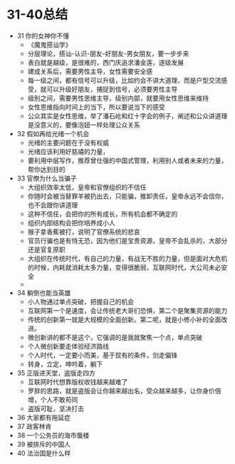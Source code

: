 

# 31-40总结

* 31 你的女神你不懂
    - 《魔鬼搭讪学》
    - 分层理论，搭讪-认识-朋友-好朋友-男女朋友，要一步步来
    - 表白就是越级，是很难的，西门庆追求潘金莲，逐级发展
    - 建成关系后，需要男性主导，女性需要安全感
    - 每一级之间，都有信号可以升级，比如约会不讲大道理，而是户型交流感受，就可以升级好朋友，捕捉到信号，必须要男性主导
    - 级别之间，需要男性思维主导，级别内部，就要用女性思维来维持
    - 女性思维指向时间上的当下，所以要说当下的感受
    - 公众其实是女性思维，举了潘石屹和红十字会的例子，阐述和公众讲道理是没意义的，要像泡妞一样处理公众关系
* 32 假如再给光绪一个机会
    - 光绪的主要问题在于没有权威
    - 光绪应该利用好慈禧的力量，
    - 要利用中层写作，推荐曾仕强的中国式管理，利用别人或者未来的力量，帮你达到目的
* 33 官僚为什么当骗子
    - 大组织效率太低，皇帝和官僚组织的不信任
    - 你随时会被当替罪羊被扔出去，只能骗，推卸责任，皇帝永远不会信你，也不会跟你讲道理
    - 这种不信任，会把你的所有成长，所有机会都不确定的
    - 组织内部结构会把你培养成小人
    - 猴子拿香蕉被打，说明了官僚系统的悲哀
    - 官员行骗也是有恃无恐，因为他们是宝贵资源，皇帝不会乱杀的，大部分还是官复原职
    - 大组织在传统时代，有自己的力量，有战无不胜的力量，但是面对大危机的时候，内耗就消耗太多力量，变得很脆弱，互联网时代，大公司未必安全
    - 
* 34 躺倒也能当英雄
    - 小人物通过单点突破，把握自己的机会
    - 互联网第一个是速度，会让传统老大哥们恐惧，第二个是聚集资源的能力
    - 传统的创新第一就是大规模的全面创新。第二呢，就是小修小补的全面改进。
    - 微创新讲的都不是这个，它强调的是我就聚焦一个点，单点突破
    - 个人微创新要走体验经济路线
    - 个人时代，一定要小而美，基于现有的条件，剑走偏锋
    - 转身，立定，呻吟着，躺下
* 35 正版进天堂，盗版走四方
    - 互联网时代想靠版权收钱越来越难了
    - 罗胖的思路，就是盗版会让你越来越出名，受众越来越多，让你身价倍增，个人不敢苟同
    - 盗版可耻，坚决打击
* 36 大家都有拖延症
* 37 政客林肯
* 38 一个公务员的海市蜃楼
* 39 被排斥的中国人
* 40 法治国是什么样




